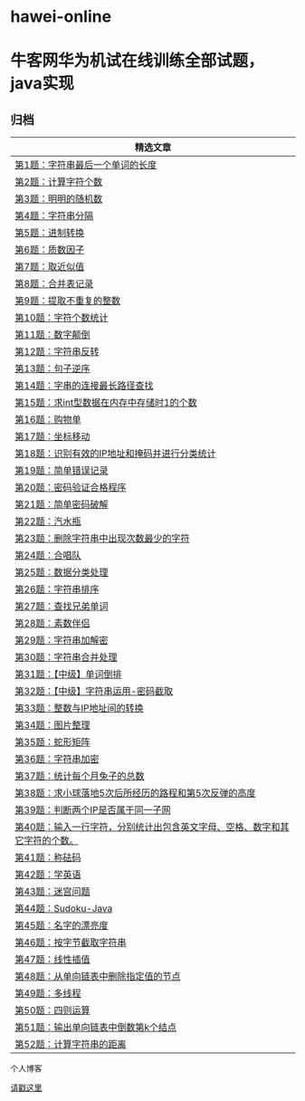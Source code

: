 # hawei-online

牛客网华为机试在线训练全部试题，java实现
===============


归档
----

| **精选文章**                                                                                                                                                                                                                                                                                                                                                                                                                                                                                        |
|------------------------------------------------------------------------------------------------------------------------------------------------------------------------------------------------------------------------------------------------------------------------------------------------------------------------------------------------------------------------------------------------------------------------------------------------------------------------------------------------|
| [第1题：字符串最后一个单词的长度](https://github.com/JasonZhangCauc/hawei-online/blob/master/huawei-online/src/Test001.java)                                                                                                                                                                                                                                                                         |
| [第2题：计算字符个数](https://github.com/JasonZhangCauc/hawei-online/blob/master/huawei-online/src/Test002.java)                                                                                                                                                                                                                 |
| [第3题：明明的随机数](https://github.com/JasonZhangCauc/hawei-online/blob/master/huawei-online/src/Test003.java)                                                                                                                                                                                                                                                  |
| [第4题：字符串分隔](https://github.com/JasonZhangCauc/hawei-online/blob/master/huawei-online/src/Test004.java)                                                                                                                                               |
| [第5题：进制转换](https://github.com/JasonZhangCauc/hawei-online/blob/master/huawei-online/src/Test005.java)                                                                                                                                                                                                    |
| [第6题：质数因子](https://github.com/JasonZhangCauc/hawei-online/blob/master/huawei-online/src/Test006.java)                                                                                                                                                                                                                    |
| [第7题：取近似值](https://github.com/JasonZhangCauc/hawei-online/blob/master/huawei-online/src/Test007.java)                                                                                                                                                                                                                                                                |
| [第8题：合并表记录](https://github.com/JasonZhangCauc/hawei-online/blob/master/huawei-online/src/Test008.java)                                                                                                                                                                                                                                                                                                             |
| [第9题：提取不重复的整数](https://github.com/JasonZhangCauc/hawei-online/blob/master/huawei-online/src/Test009.java)                                                                                                                                                                                                                                                |
| [第10题：字符个数统计](https://github.com/JasonZhangCauc/hawei-online/blob/master/huawei-online/src/Test010.java)                                                                                                                                                                                                                                                      |
| [第11题：数字颠倒](https://github.com/JasonZhangCauc/hawei-online/blob/master/huawei-online/src/Test011.java)                                                                                                                                                                                                                              |
| [第12题：字符串反转](https://github.com/JasonZhangCauc/hawei-online/blob/master/huawei-online/src/Test012.java)                                                                                                                                                                                                                                                                                |
| [第13题：句子逆序](https://github.com/JasonZhangCauc/hawei-online/blob/master/huawei-online/src/Test013.java)                                                                                                                                                                                                                                                 |
| [第14题：字串的连接最长路径查找](https://github.com/JasonZhangCauc/hawei-online/blob/master/huawei-online/src/Test014.java)                                                                                                                                                                  |
| [第15题：求int型数据在内存中存储时1的个数](https://github.com/JasonZhangCauc/hawei-online/blob/master/huawei-online/src/Test015.java)                                                                                                                                                                                                                                                   |
| [第16题：购物单](https://github.com/JasonZhangCauc/hawei-online/blob/master/huawei-online/src/Test016.java)                                                                                                                                                                                             |
| [第17题：坐标移动](https://github.com/JasonZhangCauc/hawei-online/blob/master/huawei-online/src/Test017.java)                                                                                                                                                           |
| [第18题：识别有效的IP地址和掩码并进行分类统计](https://github.com/JasonZhangCauc/hawei-online/blob/master/huawei-online/src/Test018.java)                                                                                                                                      |
| [第19题：简单错误记录](https://github.com/JasonZhangCauc/hawei-online/blob/master/huawei-online/src/Test019.java)                                                                                                           |
| [第20题：密码验证合格程序](https://github.com/JasonZhangCauc/hawei-online/blob/master/huawei-online/src/Test020.java)                                                                                                |
| [第21题：简单密码破解](https://github.com/JasonZhangCauc/hawei-online/blob/master/huawei-online/src/Test021.java)                                                                                                                                        |
| [第22题：汽水瓶](https://github.com/JasonZhangCauc/hawei-online/blob/master/huawei-online/src/Test022.java)                                                                                                                                                                                                                                                                          |
| [第23题：删除字符串中出现次数最少的字符](https://github.com/JasonZhangCauc/hawei-online/blob/master/huawei-online/src/Test023.java)                                                                                                                                          |
| [第24题：合唱队](https://github.com/JasonZhangCauc/hawei-online/blob/master/huawei-online/src/Test024.java)                                                                                                                                                                                                                                  |
| [第25题：数据分类处理](https://github.com/JasonZhangCauc/hawei-online/blob/master/huawei-online/src/Test025.java)                                                                                                                 |
| [第26题：字符串排序](https://github.com/JasonZhangCauc/hawei-online/blob/master/huawei-online/src/Test026.java)                                                                                      |
| [第27题：查找兄弟单词](https://github.com/JasonZhangCauc/hawei-online/blob/master/huawei-online/src/Test027.java)                                 |
| [第28题：素数伴侣](https://github.com/JasonZhangCauc/hawei-online/blob/master/huawei-online/src/Test028.java)                                                                                                                        |
| [第29题：字符串加解密](https://github.com/JasonZhangCauc/hawei-online/blob/master/huawei-online/src/Test029.java)                                                                                                                                                                                                                                         |
| [第30题：字符串合并处理](https://github.com/JasonZhangCauc/hawei-online/blob/master/huawei-online/src/Test030.java)  |
| [第31题：【中级】单词倒排](https://github.com/JasonZhangCauc/hawei-online/blob/master/huawei-online/src/Test031.java)                                                                                                                                          |
| [第32题：【中级】字符串运用-密码截取](https://github.com/JasonZhangCauc/hawei-online/blob/master/huawei-online/src/Test032.java)                                                                                                                                                                  |
| [第33题：整数与IP地址间的转换](https://github.com/JasonZhangCauc/hawei-online/blob/master/huawei-online/src/Test033.java)                                                                                                                                                                                                                                        |
| [第34题：图片整理](https://github.com/JasonZhangCauc/hawei-online/blob/master/huawei-online/src/Test034.java)                                                                                                                                                                                                                                                   |
| [第35题：蛇形矩阵](https://github.com/JasonZhangCauc/hawei-online/blob/master/huawei-online/src/Test035.java)                                                                                                                                                                                            |
| [第36题：字符串加密](https://github.com/JasonZhangCauc/hawei-online/blob/master/huawei-online/src/Test036.java)                                                                                                                                                         |
| [第37题：统计每个月兔子的总数](https://github.com/JasonZhangCauc/hawei-online/blob/master/huawei-online/src/Test037.java)                                                                                                                                                                                                                     |
| [第38题：求小球落地5次后所经历的路程和第5次反弹的高度](https://github.com/JasonZhangCauc/hawei-online/blob/master/huawei-online/src/Test038.java)                                                                                                                                                                                                                                        |
| [第39题：判断两个IP是否属于同一子网](https://github.com/JasonZhangCauc/hawei-online/blob/master/huawei-online/src/Test039.java)                                                                                                                                                                                                                           |
| [第40题：输入一行字符，分别统计出包含英文字母、空格、数字和其它字符的个数。](https://github.com/JasonZhangCauc/hawei-online/blob/master/huawei-online/src/Test040.java)                                                                                                                                                                                                                           |
| [第41题：称砝码](https://github.com/JasonZhangCauc/hawei-online/blob/master/huawei-online/src/Test041.java)                                                                                                                                                                                               |
| [第42题：学英语](https://github.com/JasonZhangCauc/hawei-online/blob/master/huawei-online/src/Test042.java)                                                                                                                                                                                                |
| [第43题：迷宫问题](https://github.com/JasonZhangCauc/hawei-online/blob/master/huawei-online/src/Test043.java)                                                                                                                 |
| [第44题：Sudoku-Java](https://github.com/JasonZhangCauc/hawei-online/blob/master/huawei-online/src/Test044.java)                                                                                                                                                                                                                                                                                     |
| [第45题：名字的漂亮度](https://github.com/JasonZhangCauc/hawei-online/blob/master/huawei-online/src/Test045.java)                                                                                                                                                                                                                                                                      |
| [第46题：按字节截取字符串](https://github.com/JasonZhangCauc/hawei-online/blob/master/huawei-online/src/Test046.java)                                                                                                                                                                                                                                             |
| [第47题：线性插值](https://github.com/JasonZhangCauc/hawei-online/blob/master/huawei-online/src/Test047.java)                                                                                                                                                                                                      |
| [第48题：从单向链表中删除指定值的节点](https://github.com/JasonZhangCauc/hawei-online/blob/master/huawei-online/src/Test048.java)                                                                                                                                                                                 |
| [第49题：多线程](https://github.com/JasonZhangCauc/hawei-online/blob/master/huawei-online/src/Test049.java)                                                                                                                                                                                                                                                                         |
| [第50题：四则运算](https://github.com/JasonZhangCauc/hawei-online/blob/master/huawei-online/src/Test050.java)                                                                                                                                                                                                        |
| [第51题：输出单向链表中倒数第k个结点](https://github.com/JasonZhangCauc/hawei-online/blob/master/huawei-online/src/Test051.java)                                                                                                                                                           |
| [第52题：计算字符串的距离](https://github.com/JasonZhangCauc/hawei-online/blob/master/huawei-online/src/Test052.java)                                                                                                                                                 |


个人博客

[请戳这里](http://www.jmzhang.top)


